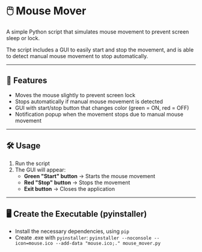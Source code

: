 # 🖱️ Mouse Mover

A simple Python script that simulates mouse movement to prevent screen sleep or lock.

The script includes a GUI to easily start and stop the movement, and is able to detect manual mouse movement to stop automatically.

---

## 🚀 **Features**

* Moves the mouse slightly to prevent screen lock
* Stops automatically if manual mouse movement is detected
* GUI with start/stop button that changes color (green = ON, red = OFF)
* Notification popup when the movement stops due to manual mouse movement

---

## 🛠️ **Usage**

1. Run the script
2. The GUI will appear:
   * **Green "Start" button** → Starts the mouse movement
   * **Red "Stop" button** → Stops the movement
   * **Exit button** → Closes the application

---

## 🖥️ Create the Executable (pyinstaller)

* Install the necessary dependencies, using  `pip`
* Create .exe with `pyinstaller`:
  `pyinstaller --noconsole --icon=mouse.ico --add-data "mouse.ico;." mouse_mover.py`



